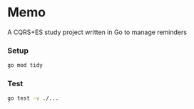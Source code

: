 Memo
==

A CQRS+ES study project written in Go to manage reminders

### Setup
```bash
go mod tidy
```

### Test
```bash
go test -v ./...
```